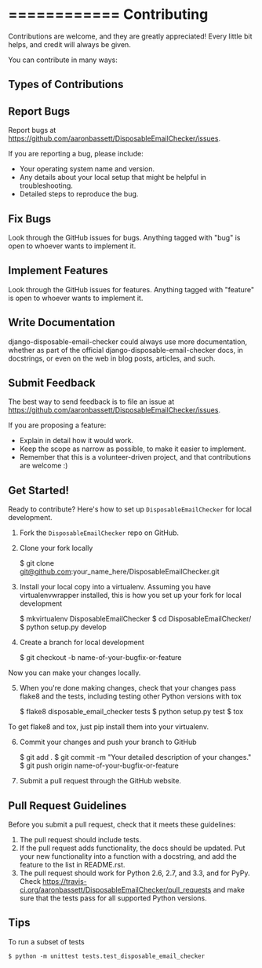 ============
Contributing
============

Contributions are welcome, and they are greatly appreciated! Every
little bit helps, and credit will always be given.

You can contribute in many ways:

Types of Contributions
----------------------

Report Bugs
-----------

Report bugs at https://github.com/aaronbassett/DisposableEmailChecker/issues.

If you are reporting a bug, please include:

* Your operating system name and version.
* Any details about your local setup that might be helpful in troubleshooting.
* Detailed steps to reproduce the bug.

Fix Bugs
--------

Look through the GitHub issues for bugs. Anything tagged with "bug"
is open to whoever wants to implement it.

Implement Features
------------------

Look through the GitHub issues for features. Anything tagged with "feature"
is open to whoever wants to implement it.

Write Documentation
-------------------

django-disposable-email-checker could always use more documentation, whether as part of the
official django-disposable-email-checker docs, in docstrings, or even on the web in blog posts,
articles, and such.

Submit Feedback
---------------

The best way to send feedback is to file an issue at https://github.com/aaronbassett/DisposableEmailChecker/issues.

If you are proposing a feature:

* Explain in detail how it would work.
* Keep the scope as narrow as possible, to make it easier to implement.
* Remember that this is a volunteer-driven project, and that contributions
  are welcome :)

Get Started!
------------

Ready to contribute? Here's how to set up `DisposableEmailChecker` for local development.

1. Fork the `DisposableEmailChecker` repo on GitHub.
2. Clone your fork locally

    $ git clone git@github.com:your_name_here/DisposableEmailChecker.git

3. Install your local copy into a virtualenv. Assuming you have virtualenvwrapper installed, this is how you set up your fork for local development

    $ mkvirtualenv DisposableEmailChecker
    $ cd DisposableEmailChecker/
    $ python setup.py develop

4. Create a branch for local development

    $ git checkout -b name-of-your-bugfix-or-feature

Now you can make your changes locally.

5. When you're done making changes, check that your changes pass flake8 and the
tests, including testing other Python versions with tox

    $ flake8 disposable_email_checker tests
    $ python setup.py test
    $ tox

To get flake8 and tox, just pip install them into your virtualenv.

6. Commit your changes and push your branch to GitHub

    $ git add .
    $ git commit -m "Your detailed description of your changes."
    $ git push origin name-of-your-bugfix-or-feature

7. Submit a pull request through the GitHub website.

Pull Request Guidelines
-----------------------

Before you submit a pull request, check that it meets these guidelines:

1. The pull request should include tests.
2. If the pull request adds functionality, the docs should be updated. Put
   your new functionality into a function with a docstring, and add the
   feature to the list in README.rst.
3. The pull request should work for Python 2.6, 2.7, and 3.3, and for PyPy. Check
   https://travis-ci.org/aaronbassett/DisposableEmailChecker/pull_requests
   and make sure that the tests pass for all supported Python versions.

Tips
----

To run a subset of tests

    $ python -m unittest tests.test_disposable_email_checker
